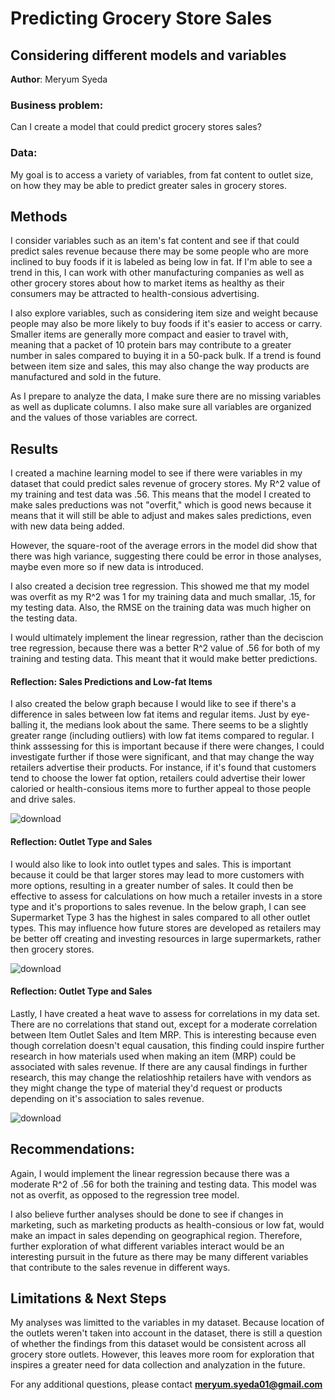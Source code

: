 # Predicting Grocery Store Sales 
## Considering different models and variables 

**Author**: Meryum Syeda

### Business problem:

Can I create a model that could predict grocery stores sales? 


### Data:
My goal is to access a variety of variables, from fat content to outlet size, on how they may be able to predict greater sales in grocery stores. 


## Methods

I consider variables such as an item's fat content and see if that could predict sales revenue because there may be some people who are more inclined to buy foods if it is labeled as being low in fat. If I'm able to see a trend in this, I can work with other manufacturing companies as well as other grocery stores about how to market items as healthy as their consumers may be attracted to health-consious advertising.  

I also explore variables, such as considering item size and weight because people may also be more likely to buy foods if it's easier to access or carry. Smaller items are generally more compact and easier to travel with, meaning that a packet of 10 protein bars may contribute to a greater number in sales compared to buying it in a 50-pack bulk. If a trend is found between item size and sales, this may also change the way products are manufactured and sold in the future. 

As I prepare to analyze the data, I make sure there are no missing variables as well as duplicate columns. I also make sure all variables are organized and the values of those variables are correct. 

## Results

I created a machine learning model to see if there were variables in my dataset that could predict sales revenue of grocery stores. My R^2 value of my training and test data was .56. This means that the model I created to make sales preductions was not "overfit," which is good news because it means that it will still be able to adjust and makes sales predictions, even with new data being added. 

However, the square-root of the average errors in the model did show that there was high variance, suggesting there could be error in those analyses, maybe even more so if new data is introduced. 

I also created a decision tree regression. This showed me that my model was overfit as my R^2 was 1 for my training data and much smallar, .15, for my testing data. Also, the RMSE on the training data was much higher on the testing data.  

I would ultimately implement the linear regression, rather than the deciscion tree regression, because there was a better R^2 value of .56 for both of my training and testing data. This meant that it would make better predictions. 



#### Reflection: Sales Predictions and Low-fat Items 


I also created the below graph because I would like to see if there's a difference in sales between low fat items and regular items. Just by eye-balling it, the medians look about the same. There seems to be a slightly greater range (including outliers) with low fat items compared to regular. I think asssessing for this is important because if there were changes, I could investigate further if those were significant, and that may change the way retailers advertise their products. For instance, if it's found that customers tend to choose the lower fat option, retailers could advertise their lower caloried or health-consious items more to further appeal to those people and drive sales.

![download](https://user-images.githubusercontent.com/101068535/167980577-6563db81-0aba-41e2-9eba-1000b0c0fe27.png)



#### Reflection: Outlet Type and Sales 

I would also like to look into outlet types and sales. This is important because it could be that larger stores may lead to more customers with more options, resulting in a greater number of sales. It could then be effective to assess for calculations on how much a retailer invests in a store type and it's proportions to sales revenue. In the below graph, I can see Supermarket Type 3 has the highest in sales compared to all other outlet types. This may influence how future stores are developed as retailers may be better off creating and investing resources in large supermarkets, rather then grocery stores.

![download](https://user-images.githubusercontent.com/101068535/167980689-c6b6a2a2-1041-4efa-996f-c18a528cecbd.png)

#### Reflection: Outlet Type and Sales

Lastly, I have created a heat wave to assess for correlations in my data set. There are no correlations that stand out, except for a moderate correlation between Item Outlet Sales and Item MRP. This is interesting because even though correlation doesn't equal causation, this finding could inspire further research in how materials used when making an item (MRP) could be associated with sales revenue. If there are any causal findings in further research, this may change the relatioshhip retailers have with vendors as they might change the type of material they'd request or products depending on it's association to sales revenue.

![download](https://user-images.githubusercontent.com/101068535/167980854-b14eea25-6ab5-4a28-82ba-ab66e365a8aa.png)



## Recommendations:

Again, I would implement the linear regression because there was a moderate R^2 of .56 for both the training and testing data. This model was not as overfit, as opposed to the regression tree model.

I also believe further analyses should be done to see if changes in marketing, such as marketing products as health-consious or low fat, would make an impact in sales depending on geographical region. Therefore, further exploration of what different variables interact would be an interesting pursuit in the future as there may be many different variables that contribute to the sales revenue in different ways. 

## Limitations & Next Steps

My analyses was limitted to the variables in my dataset. Because location of the outlets weren't taken into account in the dataset, there is still a question of whether the findings from this dataset would be consistent across all grocery store outlets. However, this leaves more room for exploration that inspires a greater need for data collection and analyzation in the future. 


For any additional questions, please contact **meryum.syeda01@gmail.com**
